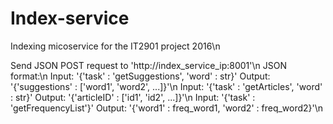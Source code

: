 # Index-service
Indexing micoservice for the IT2901 project 2016\n


Send JSON POST request to 'http://index_service_ip:8001'\n
JSON format:\n
Input: '{'task' : 'getSuggestions', 'word' : str}' Output: '{'suggestions' : ['word1', 'word2', ...]}'\n
Input: '{'task' : 'getArticles', 'word' : str}' Output: '{'articleID' : ['id1', 'id2', ...]}'\n
Input: '{'task' : 'getFrequencyList'}' Output: '{'word1' : freq_word1, 'word2' : freq_word2}'\n
